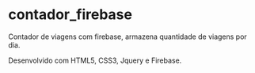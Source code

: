 # contador_firebase
Contador de viagens com firebase, armazena quantidade de viagens por dia.

Desenvolvido com HTML5, CSS3, Jquery e Firebase. 

